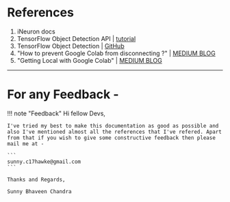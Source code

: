 # References 

1. iNeuron docs
2. TensorFlow Object Detection API | <a href="https://tensorflow-object-detection-api-tutorial.readthedocs.io/en/latest/index.html" target="_blank">tutorial</a>
3. TensorFlow Object Detection | <a href="https://github.com/tensorflow/models/tree/master/research/object_detection" target="_blank">GitHub</a>
4. "How to prevent Google Colab from disconnecting ?" | <a href="https://medium.com/@shivamrawat_756/how-to-prevent-google-colab-from-disconnecting-717b88a128c0" target="_blank">MEDIUM BLOG</a>
4. "Getting Local with Google Colab" | <a href="https://medium.com/@jasonrichards911/getting-local-with-google-colab-a4d69f373364" target="_blank">MEDIUM BLOG</a>

---

# For any Feedback -


!!! note "Feedback"
    Hi fellow Devs,

    I've tried my best to make this documentation as good as possible and also I've mentioned almost all the references that I've refered. Apart from that if you wish to give some constructive feedback then please mail me at -

    ```
    sunny.c17hawke@gmail.com
    ```

    Thanks and Regards, 
    
    Sunny Bhaveen Chandra
